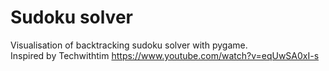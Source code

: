 # Sudoku solver

Visualisation of backtracking sudoku solver with pygame.  
Inspired by Techwithtim https://www.youtube.com/watch?v=eqUwSA0xI-s


